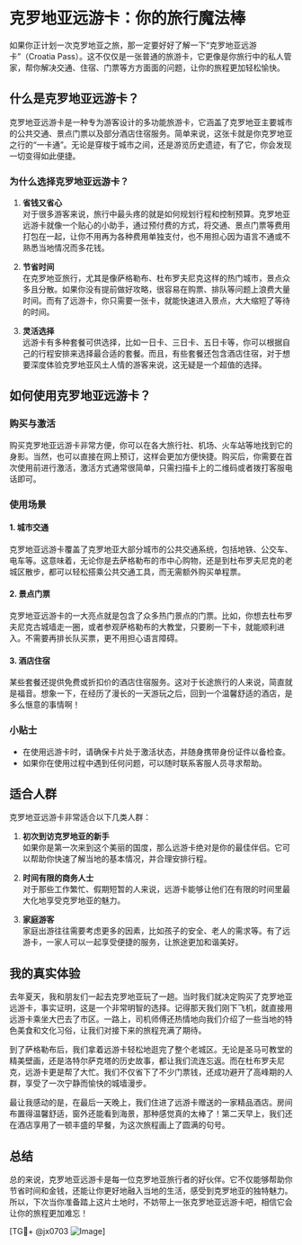 # 克罗地亚远游卡：你的旅行魔法棒

如果你正计划一次克罗地亚之旅，那一定要好好了解一下“克罗地亚远游卡”（Croatia Pass）。这不仅仅是一张普通的旅游卡，它更像是你旅行中的私人管家，帮你解决交通、住宿、门票等方方面面的问题，让你的旅程更加轻松愉快。

## 什么是克罗地亚远游卡？

克罗地亚远游卡是一种专为游客设计的多功能旅游卡，它涵盖了克罗地亚主要城市的公共交通、景点门票以及部分酒店住宿服务。简单来说，这张卡就是你克罗地亚之行的“一卡通”。无论是穿梭于城市之间，还是游览历史遗迹，有了它，你会发现一切变得如此便捷。

### 为什么选择克罗地亚远游卡？

1. **省钱又省心**  
   对于很多游客来说，旅行中最头疼的就是如何规划行程和控制预算。克罗地亚远游卡就像一个贴心的小助手，通过预付费的方式，将交通、景点门票等费用打包在一起，让你不用再为各种费用单独支付，也不用担心因为语言不通或不熟悉当地情况而多花钱。

2. **节省时间**  
   在克罗地亚旅行，尤其是像萨格勒布、杜布罗夫尼克这样的热门城市，景点众多且分散。如果你没有提前做好攻略，很容易在购票、排队等问题上浪费大量时间。而有了远游卡，你只需要一张卡，就能快速进入景点，大大缩短了等待的时间。

3. **灵活选择**  
   远游卡有多种套餐可供选择，比如一日卡、三日卡、五日卡等，你可以根据自己的行程安排来选择最合适的套餐。而且，有些套餐还包含酒店住宿，对于想要深度体验克罗地亚风土人情的游客来说，这无疑是一个超值的选择。

## 如何使用克罗地亚远游卡？

### 购买与激活
购买克罗地亚远游卡非常方便，你可以在各大旅行社、机场、火车站等地找到它的身影。当然，也可以直接在网上预订，这样会更加方便快捷。购买后，你需要在首次使用前进行激活，激活方式通常很简单，只需扫描卡上的二维码或者拨打客服电话即可。

### 使用场景
#### 1. 城市交通
克罗地亚远游卡覆盖了克罗地亚大部分城市的公共交通系统，包括地铁、公交车、电车等。这意味着，无论你是去萨格勒布的市中心购物，还是到杜布罗夫尼克的老城区散步，都可以轻松搭乘公共交通工具，而无需额外购买单程票。

#### 2. 景点门票
克罗地亚远游卡的一大亮点就是包含了众多热门景点的门票。比如，你想去杜布罗夫尼克古城墙走一圈，或者参观萨格勒布的大教堂，只要刷一下卡，就能顺利进入。不需要再排长队买票，更不用担心语言障碍。

#### 3. 酒店住宿
某些套餐还提供免费或折扣价的酒店住宿服务。这对于长途旅行的人来说，简直就是福音。想象一下，在经历了漫长的一天游玩之后，回到一个温馨舒适的酒店，是多么惬意的事情啊！

### 小贴士
- 在使用远游卡时，请确保卡片处于激活状态，并随身携带身份证件以备检查。
- 如果你在使用过程中遇到任何问题，可以随时联系客服人员寻求帮助。

## 适合人群

克罗地亚远游卡非常适合以下几类人群：

1. **初次到访克罗地亚的新手**  
   如果你是第一次来到这个美丽的国度，那么远游卡绝对是你的最佳伴侣。它可以帮助你快速了解当地的基本情况，并合理安排行程。

2. **时间有限的商务人士**  
   对于那些工作繁忙、假期短暂的人来说，远游卡能够让他们在有限的时间里最大化地享受克罗地亚的魅力。

3. **家庭游客**  
   家庭出游往往需要考虑更多的因素，比如孩子的安全、老人的需求等。有了远游卡，一家人可以一起享受便捷的服务，让旅途更加和谐美好。

## 我的真实体验

去年夏天，我和朋友们一起去克罗地亚玩了一趟。当时我们就决定购买了克罗地亚远游卡，事实证明，这是一个非常明智的选择。记得那天我们刚下飞机，就直接用远游卡乘坐大巴去了市区。一路上，司机师傅还热情地向我们介绍了一些当地的特色美食和文化习俗，让我们对接下来的旅程充满了期待。

到了萨格勒布后，我们拿着远游卡轻松地逛完了整个老城区。无论是圣马可教堂的精美壁画，还是洛特尔萨克塔的历史故事，都让我们流连忘返。而在杜布罗夫尼克，远游卡更是帮了大忙。我们不仅省下了不少门票钱，还成功避开了高峰期的人群，享受了一次宁静而愉快的城墙漫步。

最让我感动的是，在最后一天晚上，我们住进了远游卡赠送的一家精品酒店。房间布置得温馨舒适，窗外还能看到海景，那种感觉真的太棒了！第二天早上，我们还在酒店享用了一顿丰盛的早餐，为这次旅程画上了圆满的句号。

## 总结

总的来说，克罗地亚远游卡是每一位克罗地亚旅行者的好伙伴。它不仅能够帮助你节省时间和金钱，还能让你更好地融入当地的生活，感受到克罗地亚的独特魅力。所以，下次当你准备踏上这片土地时，不妨带上一张克罗地亚远游卡吧，相信它会让你的旅程更加难忘！

[TG💪+ @jx0703 ![Image](https://github.com/user-attachments/assets/dbca1d08-cadb-493c-b0ec-ad6f7a83f270)]